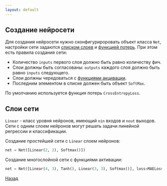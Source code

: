 ```yaml
---
layout: default
---
```


## Создание нейросети

Для создания нейросети нужно сконфигурироровать объект класса `Net`, настройки сети задаются [списком слоев](#слои-сети) и [функцией потерь](./loss.html). При этом есть правила создания сети:
* Количество `inputs` первого слоя должно быть равно количеству фич.
* Слои должны быть согласованы: `outputs` каждого слоя должно быть равно `inputs` следующего.
* Слои должны чередоваться с [функциями акцивации](./activation.html).
* Последним элементом в списке должен быть объект `SoftMax`.

По умолчанию используется функция потерь `CrossEntropyLoss`.

## Слои сети 

`Linear` - класс уровня нейронов, имеющий `nin` входов и `nout` выходов. Сети с одним слоем нейронов могут решать задачи линейной регрессии и классификации. 

Создание простейшей сети с `Linear` слоем нейронов:

```python
net = Net([Linear(2, 2), Softmax()])
```

Создание многослойной сети с функциями активации:

```python
net = Net([Linear(4, 3), Tanh(), Linear(3, 3), Softmax()], loss=MAELoss())
```
[Назад](./)
